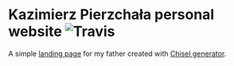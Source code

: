 # Kazimierz Pierzchała personal website ![Travis](https://img.shields.io/travis/thymikee/kp-website.svg)

A simple [landing page](http://ubezpieczenia-kolbuszowa.pl/) for my father created with [Chisel generator](https://github.com/xfiveco/generator-chisel).
